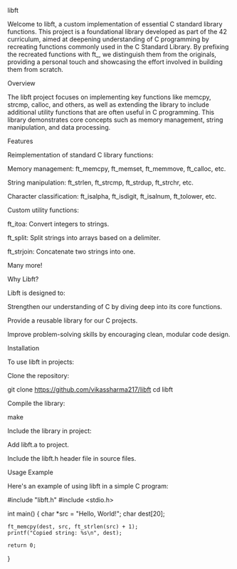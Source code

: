 libft

Welcome to libft, a custom implementation of essential C standard library functions. This project is a foundational library developed as part of the 42 curriculum, aimed at deepening understanding of C programming by recreating functions commonly used in the C Standard Library. By prefixing the recreated functions with ft_, we distinguish them from the originals, providing a personal touch and showcasing the effort involved in building them from scratch.

Overview

The libft project focuses on implementing key functions like memcpy, strcmp, calloc, and others, as well as extending the library to include additional utility functions that are often useful in C programming. This library demonstrates core concepts such as memory management, string manipulation, and data processing.

Features

Reimplementation of standard C library functions:

Memory management: ft_memcpy, ft_memset, ft_memmove, ft_calloc, etc.

String manipulation: ft_strlen, ft_strcmp, ft_strdup, ft_strchr, etc.

Character classification: ft_isalpha, ft_isdigit, ft_isalnum, ft_tolower, etc.

Custom utility functions:

ft_itoa: Convert integers to strings.

ft_split: Split strings into arrays based on a delimiter.

ft_strjoin: Concatenate two strings into one.

Many more!

Why Libft?

Libft is designed to:

Strengthen our understanding of C by diving deep into its core functions.

Provide a reusable library for our C projects.

Improve problem-solving skills by encouraging clean, modular code design.

Installation

To use libft in projects:

Clone the repository:

git clone https://github.com/vikassharma217/libft
cd libft

Compile the library:

make

Include the library in project:

Add libft.a to project.

Include the libft.h header file in source files.

Usage Example

Here's an example of using libft in a simple C program:

#include "libft.h"
#include <stdio.h>

int main() 
{
    char *src = "Hello, World!";
    char dest[20];

    ft_memcpy(dest, src, ft_strlen(src) + 1);
    printf("Copied string: %s\n", dest);

    return 0;
}
